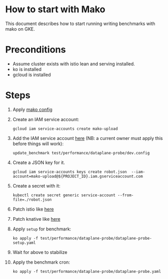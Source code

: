 # How to start with Mako

This document describes how to start running writing benchmarks with mako on GKE.

# Preconditions

- Assume cluster exists with istio lean and serving installed.
- ko is installed
- gcloud is installed

# Steps

1. Apply [mako config](https://raw.githubusercontent.com/knative/serving/master/test/performance/config/config-mako.yaml)
1. Create an IAM service account:

	```shell
	gcloud iam service-accounts create mako-upload
	```
1. Add the IAM service account [here](https://github.com/knative/serving/blob/47a3a2480d58ffcc1d3fd9998849fda359ab91ff/test/performance/dataplane-probe/dev.config#L19)
 (NB: a current owner must apply this before things will work):

   ```shell
   update_benchmark test/performance/dataplane-probe/dev.config
   ```
1. Create a JSON key for it.

	```shell
	gcloud iam service-accounts keys create robot.json  --iam-account=mako-upload@${PROJECT_ID}.iam.gserviceaccount.com
	```
1. Create a secret with it:

	```shell
	kubectl create secret generic service-account --from-file=./robot.json
	```
1. Patch istio like [here](https://github.com/knative/serving/blob/47a3a2480d58ffcc1d3fd9998849fda359ab91ff/test/performance/tools/common.sh#L113-L116)
1. Patch knative like [here](https://github.com/knative/serving/blob/47a3a2480d58ffcc1d3fd9998849fda359ab91ff/test/performance/tools/common.sh#L132-L133)
1. Apply `setup` for benchmark:

	``` shell
	ko apply -f test/performance/dataplane-probe/dataplane-probe-setup.yaml
	```
1. Wait for above to stabilize
1. Apply the benchmark cron:

	```gcloud
	ko apply -f test/performance/dataplane-probe/dataplane-probe.yaml
	```
